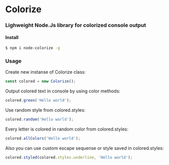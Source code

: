 # Colorize
### Lighweight Node.Js library for colorized console output
#### Install
```sh
$ npm i node-colorize -g
```
### Usage
Create new instanse of Colorize class: 
```javascript
const colored = new Colorize();
```
Output colored text in console by using color methods: 
```javascript
colored.green('Hello world');
```
Use random style from colored.styles: 
```javascript
colored.random('Hello world');
```
Every letter is colored in random color from colored.styles:
```javascript
colored.allColors('Hello world');
```
Also you can use custom escape sequense or style saved in colored.styles: 
```javascript
colored.styled(colored.styles.underline, 'Hello world');
```
